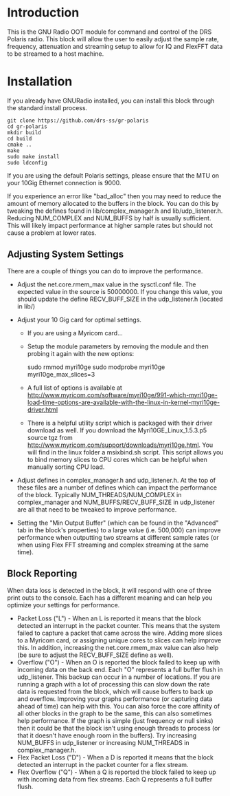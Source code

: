# Introduction

This is the GNU Radio OOT module for command and control of the DRS Polaris radio.  This block will allow the user to easily adjust the sample rate, frequency, attenuation and streaming setup to allow for IQ and FlexFFT data to be streamed to a host machine.

# Installation

If you already have GNURadio installed, you can install this block through the standard install process.

	git clone https://github.com/drs-ss/gr-polaris
	cd gr-polaris
	mkdir build
	cd build
	cmake ..
	make
	sudo make install
	sudo ldconfig

If you are using the default Polaris settings, please ensure that the MTU on your 10Gig Ethernet connection is 9000.

If you experience an error like "bad_alloc" then you may need to reduce the amount of memory allocated to the buffers in the block.  You can do this by tweaking the defines found in lib/complex_manager.h and lib/udp_listener.h.  Reducing NUM_COMPLEX and NUM_BUFFS by half is usually sufficient.  This will likely impact performance at higher sample rates but should not cause a problem at lower rates.

## Adjusting System Settings

There are a couple of things you can do to improve the performance.

* Adjust the net.core.rmem_max value in the sysctl.conf file.  The expected value in the source is 50000000.  If you change this value, you should update the define RECV_BUFF_SIZE in the udp_listener.h (located in lib/)

* Adjust your 10 Gig card for optimal settings.
	- If you are using a Myricom card...
	- Setup the module parameters by removing the module and then probing it again with the new options:

		sudo rmmod myri10ge
		sudo modprobe myri10ge myri10ge_max_slices=3

	- A full list of options is available at http://www.myricom.com/software/myri10ge/991-which-myri10ge-load-time-options-are-available-with-the-linux-in-kernel-myri10ge-driver.html
	- There is a helpful utility script which is packaged with their driver download as well.  If you download the Myri10GE_Linux_1.5.3.p5 source tgz from http://www.myricom.com/support/downloads/myri10ge.html.  You will find in the linux folder a msixbind.sh script.  This script allows you to bind memory slices to CPU cores which can be helpful when manually sorting CPU load.

* Adjust defines in complex_manager.h and udp_listener.h.  At the top of these files are a number of defines which can impact the performance of the block.  Typically NUM_THREADS/NUM_COMPLEX in complex_manager and NUM_BUFFS/RECV_BUFF_SIZE in udp_listener are all that need to be tweaked to improve performance.

* Setting the "Min Output Buffer" (which can be found in the "Advanced" tab in the block's properties) to a large value (i.e. 500,000) can improve performance when outputting two streams at different sample rates (or when using Flex FFT streaming and complex streaming at the same time).

## Block Reporting

When data loss is detected in the block, it will respond with one of three print outs to the console.  Each has a different meaning and can help you optimize your settings for performance.
* Packet Loss ("L") - When an L is reported it means that the block detected an interrupt in the packet counter.  This means that the system failed to capture a packet that came across the wire.  Adding more slices to a Myricom card, or assigning unique cores to slices can help improve this.  In addition, increasing the net.core.rmem_max value can also help (be sure to adjust the RECV_BUFF_SIZE define as well).
* Overflow ("O") - When an O is reported the block failed to keep up with incoming data on the back end.  Each "O" represents a full buffer flush in udp_listener.  This backup can occur in a number of locations.  If you are running a graph with a lot of processing this can slow down the rate data is requested from the block, which will cause buffers to back up and overflow.  Improving your graphs performance (or capturing data ahead of time) can help with this.  You can also force the core affinity of all other blocks in the graph to be the same, this can also sometimes help performance.  If the graph is simple (just frequency or null sinks) then it could be that the block isn't using enough threads to process (or that it doesn't have enough room in the buffers).  Try increasing NUM_BUFFS in udp_listener or increasing NUM_THREADS in complex_manager.h.
* Flex Packet Loss ("D") - When a D is reported it means that the block detected an interrupt in the packet counter for a flex stream.
* Flex Overflow ("Q") - When a Q is reported the block failed to keep up with incoming data from flex streams.  Each Q represents a full buffer flush.
